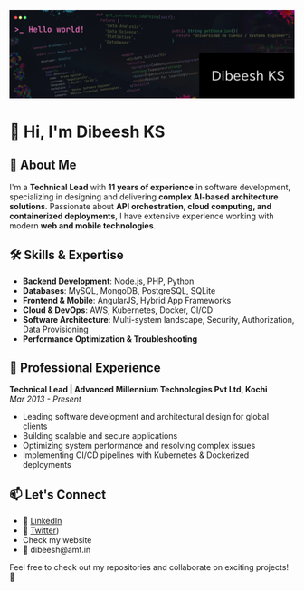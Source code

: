 ![Dibeesh KS - Technical Lead](https://github.com/dibeesh/node-express-ts-boilerplate/blob/main/images/banner_github_profile.png)

# 👋 Hi, I'm Dibeesh KS

## 🚀 About Me

I'm a **Technical Lead** with **11 years of experience** in software development, specializing in designing and delivering **complex AI-based architecture solutions**. Passionate about **API orchestration, cloud computing, and containerized deployments**, I have extensive experience working with modern **web and mobile technologies**.

## 🛠 Skills & Expertise

- **Backend Development**: Node.js, PHP, Python
- **Databases**: MySQL, MongoDB, PostgreSQL, SQLite
- **Frontend & Mobile**: AngularJS, Hybrid App Frameworks
- **Cloud & DevOps**: AWS, Kubernetes, Docker, CI/CD
- **Software Architecture**: Multi-system landscape, Security, Authorization, Data Provisioning
- **Performance Optimization & Troubleshooting**

## 💼 Professional Experience

**Technical Lead | Advanced Millennium Technologies Pvt Ltd, Kochi**\
*Mar 2013 - Present*

- Leading software development and architectural design for global clients
- Building scalable and secure applications
- Optimizing system performance and resolving complex issues
- Implementing CI/CD pipelines with Kubernetes & Dockerized deployments

## 📫 Let's Connect

- 🔗 [LinkedIn]([https://www.linkedin.com/](https://www.linkedin.com/in/dibeesh-ks-42345291/))
- 🔗 [Twitter]([https://x.com/SDibeesh83268))
- Check my website 
- 📧 dibeesh\@amt.in

Feel free to check out my repositories and collaborate on exciting projects! 🚀

